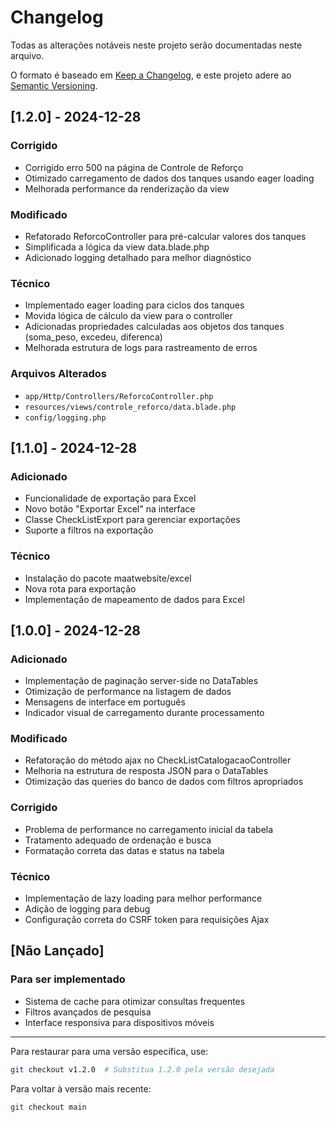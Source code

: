 # Changelog

Todas as alterações notáveis neste projeto serão documentadas neste arquivo.

O formato é baseado em [Keep a Changelog](https://keepachangelog.com/pt-BR/1.0.0/),
e este projeto adere ao [Semantic Versioning](https://semver.org/lang/pt-BR/).

## [1.2.0] - 2024-12-28

### Corrigido
- Corrigido erro 500 na página de Controle de Reforço
- Otimizado carregamento de dados dos tanques usando eager loading
- Melhorada performance da renderização da view

### Modificado
- Refatorado ReforcoController para pré-calcular valores dos tanques
- Simplificada a lógica da view data.blade.php
- Adicionado logging detalhado para melhor diagnóstico

### Técnico
- Implementado eager loading para ciclos dos tanques
- Movida lógica de cálculo da view para o controller
- Adicionadas propriedades calculadas aos objetos dos tanques (soma_peso, excedeu, diferenca)
- Melhorada estrutura de logs para rastreamento de erros

### Arquivos Alterados
- `app/Http/Controllers/ReforcoController.php`
- `resources/views/controle_reforco/data.blade.php`
- `config/logging.php`

## [1.1.0] - 2024-12-28

### Adicionado
- Funcionalidade de exportação para Excel
- Novo botão "Exportar Excel" na interface
- Classe CheckListExport para gerenciar exportações
- Suporte a filtros na exportação

### Técnico
- Instalação do pacote maatwebsite/excel
- Nova rota para exportação
- Implementação de mapeamento de dados para Excel

## [1.0.0] - 2024-12-28

### Adicionado
- Implementação de paginação server-side no DataTables
- Otimização de performance na listagem de dados
- Mensagens de interface em português
- Indicador visual de carregamento durante processamento

### Modificado
- Refatoração do método ajax no CheckListCatalogacaoController
- Melhoria na estrutura de resposta JSON para o DataTables
- Otimização das queries do banco de dados com filtros apropriados

### Corrigido
- Problema de performance no carregamento inicial da tabela
- Tratamento adequado de ordenação e busca
- Formatação correta das datas e status na tabela

### Técnico
- Implementação de lazy loading para melhor performance
- Adição de logging para debug
- Configuração correta do CSRF token para requisições Ajax

## [Não Lançado]

### Para ser implementado
- Sistema de cache para otimizar consultas frequentes
- Filtros avançados de pesquisa
- Interface responsiva para dispositivos móveis

---
Para restaurar para uma versão específica, use:
```bash
git checkout v1.2.0  # Substitua 1.2.0 pela versão desejada
```

Para voltar à versão mais recente:
```bash
git checkout main
```
